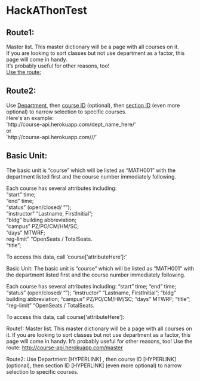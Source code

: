 HackAThonTest
=============
<h2>Route1:</h2>

<p>Master list. This master dictionary will be a page with all courses on it. <br />
If you are looking to sort classes but not use department as a factor, this page will come in handy. <br />
It’s probably useful for other reasons, too! <br />
<a href="http://course-api.herokuapp.com/master">Use the route:</a></p>


<h2>Route2:</h2>

<p>Use <a href="http://course-api.herokuapp.com/csci/">Department</a>, then <a href="http://course-api.herokuapp.com/csci/005/">course ID</a> (optional), then <a href="http://course-api.herokuapp.com/csci/005/01">section ID</a> (even more optional) to narrow selection to specific courses. <br />
Here's an example: <br />
’http://course-api.herokuapp.com/dept_name_here/’ <br />
or <br />
’http://course-api.herokuapp.com/<dept>/<course_id>/<sections_id>’</p>


<h2>Basic Unit:</h2>

<p>The basic unit is “course” which will be listed as “MATH001” with the department listed first and the course number immediately following.</p>

<p>Each course has several attributes including: <br />
“start” time; <br />
“end” time; <br />
“status” (open/closed/ “”); <br />
“instructor” “Lastname, FirstInitial”; <br />
“bldg” building abbreviation; <br />
“campus” PZ/PO/CM/HM/SC; <br />
“days” MTWRF; <br />
reg-limit” “OpenSeats / TotalSeats.<br />   
“title”;      </p>


<p>To access this data, call ’course[‘attributeHere’]:’</p>




Basic Unit: 
The basic unit is “course” which will be listed as “MATH001” with the department listed first and the course number immediately following.

Each course has several attributes including: 
“start” time; 
“end” time; 
“status” (open/closed/ “”); 
“instructor” “Lastname, FirstInitial”; 
“bldg” building abbreviation; 
“campus” PZ/PO/CM/HM/SC; 
“days” MTWRF; 
“title”;
“reg-limit” “OpenSeats / TotalSeats.

To access this data, call course[‘attributeHere’]:




Route1: Master list. This master dictionary will be a page with all courses on it. If you are looking to sort classes but not use department as a factor, this page will come in handy. It’s probably useful for other reasons, too! Use the route: http://course-api.herokuapp.com/master

Route2: Use Department [HYPERLINK] , then course ID [HYPERLINK] (optional), then section ID [HYPERLINK] (even more optional) to narrow selection to specific courses. 

